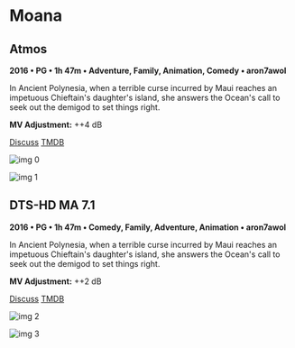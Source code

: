 # Moana

## Atmos

**2016 • PG • 1h 47m • Adventure, Family, Animation, Comedy • aron7awol**

In Ancient Polynesia, when a terrible curse incurred by Maui reaches an impetuous Chieftain's daughter's island, she answers the Ocean's call to seek out the demigod to set things right.

**MV Adjustment:** ++4 dB

[Discuss](https://www.avsforum.com/threads/bass-eq-for-filtered-movies.2995212/post-58424232)  [TMDB](277834)

![img 0](https://i.imgur.com/46rFL77.jpg)

![img 1](https://i.imgur.com/SENzU70.png)

## DTS-HD MA 7.1

**2016 • PG • 1h 47m • Comedy, Family, Adventure, Animation • aron7awol**

In Ancient Polynesia, when a terrible curse incurred by Maui reaches an impetuous Chieftain's daughter's island, she answers the Ocean's call to seek out the demigod to set things right.

**MV Adjustment:** ++2 dB

[Discuss](https://www.avsforum.com/threads/bass-eq-for-filtered-movies.2995212/post-58424232)  [TMDB](277834)

![img 2](https://i.imgur.com/1LKw0JE.jpg)

![img 3](https://i.imgur.com/AtaNh2j.jpg)

